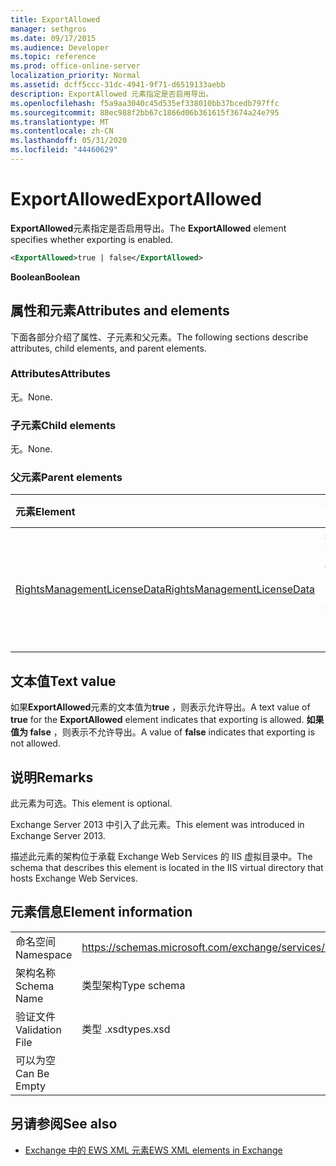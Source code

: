 ```yaml
---
title: ExportAllowed
manager: sethgros
ms.date: 09/17/2015
ms.audience: Developer
ms.topic: reference
ms.prod: office-online-server
localization_priority: Normal
ms.assetid: dcff5ccc-31dc-4941-9f71-d6519133aebb
description: ExportAllowed 元素指定是否启用导出。
ms.openlocfilehash: f5a9aa3040c45d535ef338010bb37bcedb797ffc
ms.sourcegitcommit: 88ec988f2bb67c1866d06b361615f3674a24e795
ms.translationtype: MT
ms.contentlocale: zh-CN
ms.lasthandoff: 05/31/2020
ms.locfileid: "44460629"
---
```

# <a name="exportallowed"></a><span data-ttu-id="1e24e-103">ExportAllowed</span><span class="sxs-lookup"><span data-stu-id="1e24e-103">ExportAllowed</span></span>

<span data-ttu-id="1e24e-104">**ExportAllowed**元素指定是否启用导出。</span><span class="sxs-lookup"><span data-stu-id="1e24e-104">The **ExportAllowed** element specifies whether exporting is enabled.</span></span> 
  
```XML
<ExportAllowed>true | false</ExportAllowed>
```

 <span data-ttu-id="1e24e-105">**Boolean**</span><span class="sxs-lookup"><span data-stu-id="1e24e-105">**Boolean**</span></span>
## <a name="attributes-and-elements"></a><span data-ttu-id="1e24e-106">属性和元素</span><span class="sxs-lookup"><span data-stu-id="1e24e-106">Attributes and elements</span></span>

<span data-ttu-id="1e24e-107">下面各部分介绍了属性、子元素和父元素。</span><span class="sxs-lookup"><span data-stu-id="1e24e-107">The following sections describe attributes, child elements, and parent elements.</span></span>
  
### <a name="attributes"></a><span data-ttu-id="1e24e-108">Attributes</span><span class="sxs-lookup"><span data-stu-id="1e24e-108">Attributes</span></span>

<span data-ttu-id="1e24e-109">无。</span><span class="sxs-lookup"><span data-stu-id="1e24e-109">None.</span></span>
  
### <a name="child-elements"></a><span data-ttu-id="1e24e-110">子元素</span><span class="sxs-lookup"><span data-stu-id="1e24e-110">Child elements</span></span>

<span data-ttu-id="1e24e-111">无。</span><span class="sxs-lookup"><span data-stu-id="1e24e-111">None.</span></span>
  
### <a name="parent-elements"></a><span data-ttu-id="1e24e-112">父元素</span><span class="sxs-lookup"><span data-stu-id="1e24e-112">Parent elements</span></span>

|<span data-ttu-id="1e24e-113">**元素**</span><span class="sxs-lookup"><span data-stu-id="1e24e-113">**Element**</span></span>|<span data-ttu-id="1e24e-114">**说明**</span><span class="sxs-lookup"><span data-stu-id="1e24e-114">**Description**</span></span>|
|:-----|:-----|
|[<span data-ttu-id="1e24e-115">RightsManagementLicenseData</span><span class="sxs-lookup"><span data-stu-id="1e24e-115">RightsManagementLicenseData</span></span>](rightsmanagementlicensedata.md) <br/> |<span data-ttu-id="1e24e-116">指定有关权限管理许可证的信息。</span><span class="sxs-lookup"><span data-stu-id="1e24e-116">Specifies information about the rights management license.</span></span>  <br/> |
   
## <a name="text-value"></a><span data-ttu-id="1e24e-117">文本值</span><span class="sxs-lookup"><span data-stu-id="1e24e-117">Text value</span></span>

<span data-ttu-id="1e24e-118">如果**ExportAllowed**元素的文本值为**true** ，则表示允许导出。</span><span class="sxs-lookup"><span data-stu-id="1e24e-118">A text value of **true** for the **ExportAllowed** element indicates that exporting is allowed.</span></span> <span data-ttu-id="1e24e-119">**如果值为 false** ，则表示不允许导出。</span><span class="sxs-lookup"><span data-stu-id="1e24e-119">A value of **false** indicates that exporting is not allowed.</span></span> 
  
## <a name="remarks"></a><span data-ttu-id="1e24e-120">说明</span><span class="sxs-lookup"><span data-stu-id="1e24e-120">Remarks</span></span>

<span data-ttu-id="1e24e-121">此元素为可选。</span><span class="sxs-lookup"><span data-stu-id="1e24e-121">This element is optional.</span></span>
  
<span data-ttu-id="1e24e-122">Exchange Server 2013 中引入了此元素。</span><span class="sxs-lookup"><span data-stu-id="1e24e-122">This element was introduced in Exchange Server 2013.</span></span>
  
<span data-ttu-id="1e24e-123">描述此元素的架构位于承载 Exchange Web Services 的 IIS 虚拟目录中。</span><span class="sxs-lookup"><span data-stu-id="1e24e-123">The schema that describes this element is located in the IIS virtual directory that hosts Exchange Web Services.</span></span>
  
## <a name="element-information"></a><span data-ttu-id="1e24e-124">元素信息</span><span class="sxs-lookup"><span data-stu-id="1e24e-124">Element information</span></span>

|||
|:-----|:-----|
|<span data-ttu-id="1e24e-125">命名空间</span><span class="sxs-lookup"><span data-stu-id="1e24e-125">Namespace</span></span>  <br/> |https://schemas.microsoft.com/exchange/services/2006/types  <br/> |
|<span data-ttu-id="1e24e-126">架构名称</span><span class="sxs-lookup"><span data-stu-id="1e24e-126">Schema Name</span></span>  <br/> |<span data-ttu-id="1e24e-127">类型架构</span><span class="sxs-lookup"><span data-stu-id="1e24e-127">Type schema</span></span>  <br/> |
|<span data-ttu-id="1e24e-128">验证文件</span><span class="sxs-lookup"><span data-stu-id="1e24e-128">Validation File</span></span>  <br/> |<span data-ttu-id="1e24e-129">类型 .xsd</span><span class="sxs-lookup"><span data-stu-id="1e24e-129">types.xsd</span></span>  <br/> |
|<span data-ttu-id="1e24e-130">可以为空</span><span class="sxs-lookup"><span data-stu-id="1e24e-130">Can Be Empty</span></span>  <br/> ||
   
## <a name="see-also"></a><span data-ttu-id="1e24e-131">另请参阅</span><span class="sxs-lookup"><span data-stu-id="1e24e-131">See also</span></span>



- [<span data-ttu-id="1e24e-132">Exchange 中的 EWS XML 元素</span><span class="sxs-lookup"><span data-stu-id="1e24e-132">EWS XML elements in Exchange</span></span>](ews-xml-elements-in-exchange.md)

